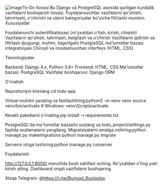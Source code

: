 ![image](https://github.com/user-attachments/assets/6fe56cf6-59f4-4ce6-a19d-8de818bab74a)To-Do Ilovasi
Bu Django va PostgreSQL asosida qurilgan kundalik vazifalarni boshqarish ilovasi. Foydalanuvchilar vazifalarni qo'shishi, tahrirlashi, o'chirishi va ularni kategoriyalar bo'yicha filtrlashi mumkin.
Xususiyatlar

Foydalanuvchi autentifikatsiyasi (ro'yxatdan o'tish, kirish, chiqish)
Vazifalarni qo'shish, tahrirlash, belgilash va o'chirish
Vazifalarni qidirish va filtrlash (bugungi, muhim, bajarilgan)
PostgreSQL ma'lumotlar bazasi integratsiyasi
Chiroyli va moslashuvchan interfeys (HTML, CSS)

Texnologiyalar

Backend: Django 4.x, Python 3.8+
Frontend: HTML, CSS
Ma'lumotlar bazasi: PostgreSQL
Vazifalar boshqaruvi: Django ORM

O'rnatish

Repositoriyni klonlang
cd todo-app


Virtual muhitni yarating va faollashtiring:python3 -m venv venv
source venv/bin/activate  # Windows: venv\Scripts\activate


Kerakli paketlarni o'rnating:pip install -r requirements.txt


PostgreSQL'da ma'lumotlar bazasini sozlang va todo_project/settings.py faylida sozlamalarni yangilang.
Migratsiyalarni amalga oshiring:python manage.py makemigrations
python manage.py migrate


Serverni ishga tushiring:python manage.py runserver



Foydalanish

http://127.0.0.1:8000/ manzilida bosh sahifani oching.
Ro'yxatdan o'ting yoki kirish qiling.
Dashboard orqali vazifalarni boshqaring.

Aloqa
Telegram: @https://t.me/Bunyod_Ruziqulov  
